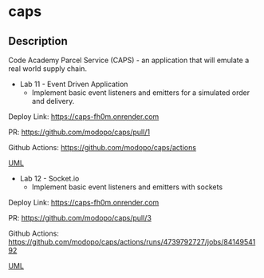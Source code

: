 # caps

## Description
Code Academy Parcel Service (CAPS) - an application that will emulate a real world supply chain.

* Lab 11 - Event Driven Application
  * Implement basic event listeners and emitters for a simulated order and delivery.

Deploy Link: https://caps-fh0m.onrender.com

PR: https://github.com/modopo/caps/pull/1

Github Actions: https://github.com/modopo/caps/actions

[UML](./lab11_UML.png)

* Lab 12 - Socket.io
  * Implement basic event listeners and emitters with sockets

Deploy Link: https://caps-fh0m.onrender.com

PR: https://github.com/modopo/caps/pull/3

Github Actions: https://github.com/modopo/caps/actions/runs/4739792727/jobs/8414954192

[UML](./lab12_UML.png)